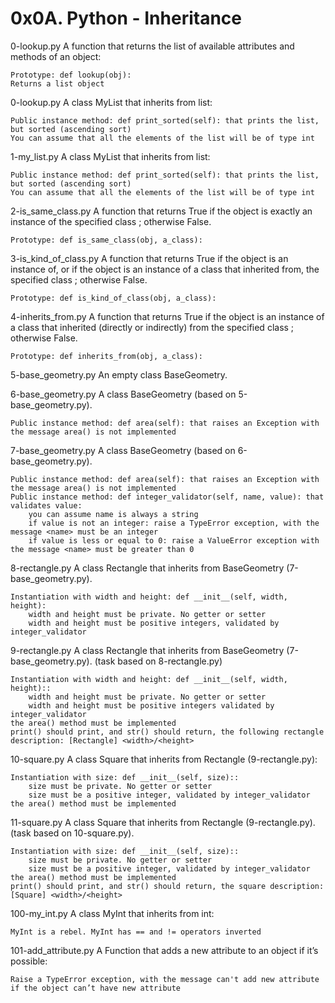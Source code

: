 # 0x0A. Python - Inheritance
0-lookup.py
A function that returns the list of available attributes and methods of an object:

    Prototype: def lookup(obj):
    Returns a list object
    
0-lookup.py 
A class MyList that inherits from list:

    Public instance method: def print_sorted(self): that prints the list, but sorted (ascending sort)
    You can assume that all the elements of the list will be of type int
    
1-my_list.py
A class MyList that inherits from list:

    Public instance method: def print_sorted(self): that prints the list, but sorted (ascending sort)
    You can assume that all the elements of the list will be of type int
    
2-is_same_class.py 
A function that returns True if the object is exactly an instance of the specified class ; otherwise False.

    Prototype: def is_same_class(obj, a_class):
    
3-is_kind_of_class.py
A function that returns True if the object is an instance of, or if the object is an instance of a class that inherited from, the specified class ; otherwise False.

    Prototype: def is_kind_of_class(obj, a_class):
    
4-inherits_from.py
A function that returns True if the object is an instance of a class that inherited (directly or indirectly) from the specified class ; otherwise False.

    Prototype: def inherits_from(obj, a_class):
    
5-base_geometry.py
An empty class BaseGeometry.

6-base_geometry.py
A class BaseGeometry (based on 5-base_geometry.py).

    Public instance method: def area(self): that raises an Exception with the message area() is not implemented
    
    
7-base_geometry.py
A class BaseGeometry (based on 6-base_geometry.py).

    Public instance method: def area(self): that raises an Exception with the message area() is not implemented
    Public instance method: def integer_validator(self, name, value): that validates value:
        you can assume name is always a string
        if value is not an integer: raise a TypeError exception, with the message <name> must be an integer
        if value is less or equal to 0: raise a ValueError exception with the message <name> must be greater than 0


8-rectangle.py
A class Rectangle that inherits from BaseGeometry (7-base_geometry.py).

    Instantiation with width and height: def __init__(self, width, height):
        width and height must be private. No getter or setter
        width and height must be positive integers, validated by integer_validator

9-rectangle.py
A class Rectangle that inherits from BaseGeometry (7-base_geometry.py). (task based on 8-rectangle.py)

    Instantiation with width and height: def __init__(self, width, height)::
        width and height must be private. No getter or setter
        width and height must be positive integers validated by integer_validator
    the area() method must be implemented
    print() should print, and str() should return, the following rectangle description: [Rectangle] <width>/<height>
   
10-square.py
A class Square that inherits from Rectangle (9-rectangle.py):

    Instantiation with size: def __init__(self, size)::
        size must be private. No getter or setter
        size must be a positive integer, validated by integer_validator
    the area() method must be implemented
    
11-square.py
A class Square that inherits from Rectangle (9-rectangle.py). (task based on 10-square.py).

    Instantiation with size: def __init__(self, size)::
        size must be private. No getter or setter
        size must be a positive integer, validated by integer_validator
    the area() method must be implemented
    print() should print, and str() should return, the square description: [Square] <width>/<height>
   
    
100-my_int.py
A class MyInt that inherits from int:

    MyInt is a rebel. MyInt has == and != operators inverted

101-add_attribute.py
A Function that adds a new attribute to an object if it’s possible:

    Raise a TypeError exception, with the message can't add new attribute if the object can’t have new attribute
      
    
    
    
    
    
    
    
    
    
    
    
    
    
    
    
    
    
    
    
    
    
    
    
    
    
    
    
    
    
    
    
    
    
    
    
    
    
    
    
    
    
    
    
    
    
    
    
    
    
    
    
    
    
    
    
    
    
    
    
    
    
    
    
    
    
    
    
    
    
    
    
    
    
    
    
    
    
    
    
    
    
    
    
    
